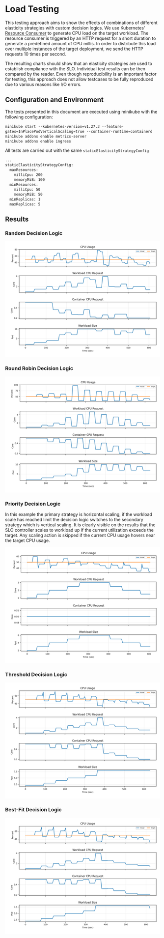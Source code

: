 # Load Testing

This testing approach aims to show the effects of combinations of different elasticity strategies with custom decision logics.
We use Kubernetes' [Resource Consumer](https://pkg.go.dev/k8s.io/kubernetes/test/images/resource-consumer) to generate CPU load on the target workload.
The resource consumer is triggered by an HTTP request for a short duration to generate a predefined amount of CPU millis.
In order to distribute this load over multiple instances of the target deployment, we send the HTTP requests 10 times per second.

The resulting charts should show that an elasticity strategies are used to establish compliance with the SLO.
Individual test results can be then compared by the reader.
Even though reproducibility is an important factor for testing, this approach does not allow testcases to be fully reproduced due to various reasons like I/O errors.

## Configuration and Environment

The tests presented in this document are executed using minikube with the following configuration:


    minikube start --kubernetes-version=v1.27.3 --feature-gates=InPlacePodVerticalScaling=true --container-runtime=containerd
    minikube addons enable metrics-server
    minikube addons enable ingress

All tests are carried out with the same `staticElasticityStrategyConfig`

    ...
    staticElasticityStrategyConfig:
      maxResources:
        milliCpu: 200
        memoryMiB: 100
      minResources:
        milliCpu: 50
        memoryMiB: 50
      minReplicas: 1
      maxReplicas: 5

## Results

### Random Decision Logic

![random.png](result/linear/random.png)

### Round Robin Decision Logic

![round.png](result/linear/round.png)

### Priority Decision Logic

In this example the primary strategy is horizontal scaling, if the workload scale has reached limit the decision logic switches to the secondary strategy which is vertical scaling.
It is clearly visible on the results that the SLO controller scales to workload up if the current utilization exceeds the target.
Any scaling action is skipped if the current CPU usage hovers near the target CPU usage.

![priority_dl.png](result/linear/priority.png)

### Threshold Decision Logic

![threshold.png](result/linear/threshold.png)

### Best-Fit Decision Logic

![best-fit.png](result/linear/best-fit.png)
